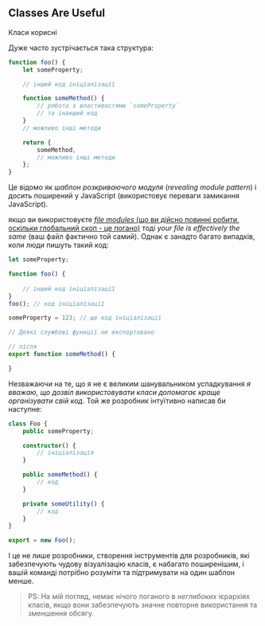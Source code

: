 ## Classes Are Useful
Класи корисні

Дуже часто зустрічається така структура:

```ts
function foo() {
    let someProperty;

    // інший код ініціалізації

    function someMethod() {
        // робота з властивостями `someProperty`
        // та інакший код
    }
    // можливо інші методи

    return {
        someMethod,
        // можливо інші методи
    };
}
```

Це відомо як *шаблон розкриваючого модуля* (*revealing module pattern*) і досить поширений у JavaScript (використовує переваги замикання JavaScript).

якщо ви використовуєте [*file modules* (що ви дійсно повинні робити, оскільки глобальний скоп - це погано)](../project/modules.md) тоді *your file is effectively the same* (ваш файл фактично той самий). Однак є занадто багато випадків, коли люди пишуть такий код:

```ts
let someProperty;

function foo() {
   
    // інший код ініціалізації
}
foo(); // код ініціалізації

someProperty = 123; // ще код ініціалізації

// Деякі службові функції не експортовано

// після
export function someMethod() {

}
```

Незважаючи на те, що я не є великим шанувальником успадкування *я вважаю, що дозвіл використовувати класи допомагає краще організувати свій код*. Той же розробник інтуїтивно написав би наступне:

```ts
class Foo {
    public someProperty;

    constructor() {
        // ініціалізація
    }

    public someMethod() {
        // код
    }

    private someUtility() {
        // код
    }
}

export = new Foo();
```

І це не лише розробники, створення інструментів для розробників, які забезпечують чудову візуалізацію класів, є набагато поширенішим, і вашій команді потрібно розуміти та підтримувати на один шаблон менше.

> PS: На мій погляд, немає нічого поганого в *неглибоких* ієрархіях класів, якщо вони забезпечують значне повторне використання та зменшення обсягу.
